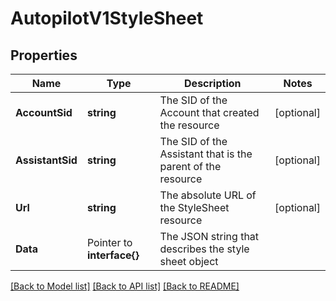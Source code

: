 # AutopilotV1StyleSheet

## Properties

Name | Type | Description | Notes
------------ | ------------- | ------------- | -------------
**AccountSid** | **string** | The SID of the Account that created the resource |[optional] 
**AssistantSid** | **string** | The SID of the Assistant that is the parent of the resource |[optional] 
**Url** | **string** | The absolute URL of the StyleSheet resource |[optional] 
**Data** | Pointer to **interface{}** | The JSON string that describes the style sheet object |

[[Back to Model list]](../README.md#documentation-for-models) [[Back to API list]](../README.md#documentation-for-api-endpoints) [[Back to README]](../README.md)


